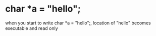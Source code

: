 #  char *a = "hello"; 
when you start to write char *a = "hello";, location of "hello" becomes executable
and read only

